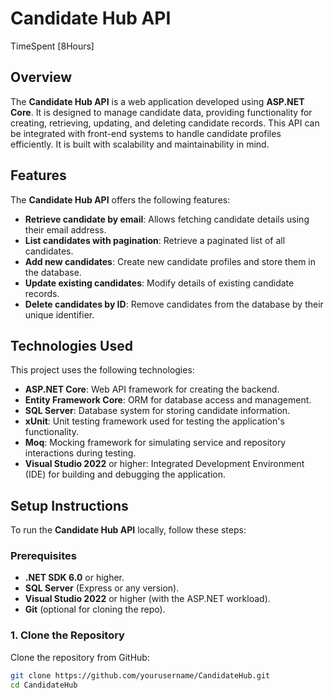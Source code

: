 # Candidate Hub API
TimeSpent [8Hours]

## Overview

The **Candidate Hub API** is a web application developed using **ASP.NET Core**. It is designed to manage candidate data, providing functionality for creating, retrieving, updating, and deleting candidate records. This API can be integrated with front-end systems to handle candidate profiles efficiently. It is built with scalability and maintainability in mind.

## Features

The **Candidate Hub API** offers the following features:

- **Retrieve candidate by email**: Allows fetching candidate details using their email address.
- **List candidates with pagination**: Retrieve a paginated list of all candidates.
- **Add new candidates**: Create new candidate profiles and store them in the database.
- **Update existing candidates**: Modify details of existing candidate records.
- **Delete candidates by ID**: Remove candidates from the database by their unique identifier.

## Technologies Used

This project uses the following technologies:

- **ASP.NET Core**: Web API framework for creating the backend.
- **Entity Framework Core**: ORM for database access and management.
- **SQL Server**: Database system for storing candidate information.
- **xUnit**: Unit testing framework used for testing the application's functionality.
- **Moq**: Mocking framework for simulating service and repository interactions during testing.
- **Visual Studio 2022** or higher: Integrated Development Environment (IDE) for building and debugging the application.

## Setup Instructions

To run the **Candidate Hub API** locally, follow these steps:

### Prerequisites

- **.NET SDK 6.0** or higher.
- **SQL Server** (Express or any version).
- **Visual Studio 2022** or higher (with the ASP.NET workload).
- **Git** (optional for cloning the repo).

### 1. Clone the Repository

Clone the repository from GitHub:

```bash
git clone https://github.com/yourusername/CandidateHub.git
cd CandidateHub





